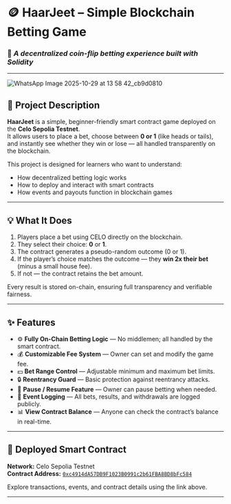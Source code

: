 # 🪙 HaarJeet – Simple Blockchain Betting Game  

### 🎰 *A decentralized coin-flip betting experience built with Solidity*  

---
![WhatsApp Image 2025-10-29 at 13 58 42_cb9d0810](https://github.com/user-attachments/assets/2a856d99-8ed2-4ce2-9ce7-b9d49412bee5)

## 📖 Project Description  

**HaarJeet** is a simple, beginner-friendly smart contract game deployed on the **Celo Sepolia Testnet**.  
It allows users to place a bet, choose between **0 or 1** (like heads or tails), and instantly see whether they win or lose — all handled transparently on the blockchain.  

This project is designed for learners who want to understand:  
- How decentralized betting logic works  
- How to deploy and interact with smart contracts  
- How events and payouts function in blockchain games  

---

## 💡 What It Does  

1. Players place a bet using CELO directly on the blockchain.  
2. They select their choice: **0** or **1**.  
3. The contract generates a pseudo-random outcome (0 or 1).  
4. If the player’s choice matches the outcome — they **win 2x their bet** (minus a small house fee).  
5. If not — the contract retains the bet amount.  

Every result is stored on-chain, ensuring full transparency and verifiable fairness.  

---

## ✨ Features  

- ⚙️ **Fully On-Chain Betting Logic** — No middlemen; all handled by the smart contract.  
- 💰 **Customizable Fee System** — Owner can set and modify the game fee.  
- 💵 **Bet Range Control** — Adjustable minimum and maximum bet limits.  
- 🔒 **Reentrancy Guard** — Basic protection against reentrancy attacks.  
- 🚫 **Pause / Resume Feature** — Owner can pause betting when needed.  
- 🧾 **Event Logging** — All bets, results, and withdrawals are logged publicly.  
- 📊 **View Contract Balance** — Anyone can check the contract’s balance in real-time.  

---

## 🔗 Deployed Smart Contract  

**Network:** Celo Sepolia Testnet  
**Contract Address:** [`0xc4914dA57DB9F1023B0991c2b61FBA8BD8bFc584`](https://celo-sepolia.blockscout.com/address/0xc4914dA57DB9F1023B0991c2b61FBA8BD8bFc584)  

Explore transactions, events, and contract details using the link above.  

---


